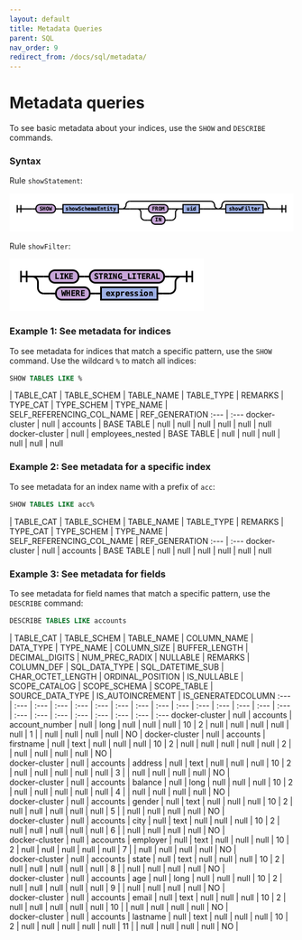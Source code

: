 ```yaml
---
layout: default
title: Metadata Queries
parent: SQL
nav_order: 9
redirect_from: /docs/sql/metadata/
---
```


# Metadata queries

To see basic metadata about your indices, use the `SHOW` and `DESCRIBE` commands.

### Syntax

Rule `showStatement`:

![showStatement](../../images/showStatement.png)

Rule `showFilter`:

![showFilter](../../images/showFilter.png)

### Example 1: See metadata for indices

To see metadata for indices that match a specific pattern, use the `SHOW` command.
Use the wildcard `%` to match all indices:

```sql
SHOW TABLES LIKE %
```

| TABLE_CAT | TABLE_SCHEM | TABLE_NAME | TABLE_TYPE | REMARKS | TYPE_CAT | TYPE_SCHEM | TYPE_NAME | SELF_REFERENCING_COL_NAME | REF_GENERATION
:--- | :---
docker-cluster | null | accounts | BASE TABLE | null | null | null | null | null | null
docker-cluster  | null | employees_nested | BASE TABLE | null | null | null | null | null | null


### Example 2: See metadata for a specific index

To see metadata for an index name with a prefix of `acc`:

```sql
SHOW TABLES LIKE acc%
```

| TABLE_CAT | TABLE_SCHEM | TABLE_NAME | TABLE_TYPE | REMARKS | TYPE_CAT | TYPE_SCHEM | TYPE_NAME | SELF_REFERENCING_COL_NAME | REF_GENERATION
:--- | :---
docker-cluster | null | accounts | BASE TABLE | null | null | null | null | null | null


### Example 3: See metadata for fields

To see metadata for field names that match a specific pattern, use the `DESCRIBE` command:

```sql
DESCRIBE TABLES LIKE accounts
```

| TABLE_CAT | TABLE_SCHEM | TABLE_NAME | COLUMN_NAME | DATA_TYPE | TYPE_NAME | COLUMN_SIZE | BUFFER_LENGTH | DECIMAL_DIGITS | NUM_PREC_RADIX | NULLABLE | REMARKS | COLUMN_DEF | SQL_DATA_TYPE | SQL_DATETIME_SUB | CHAR_OCTET_LENGTH | ORDINAL_POSITION | IS_NULLABLE | SCOPE_CATALOG | SCOPE_SCHEMA | SCOPE_TABLE | SOURCE_DATA_TYPE | IS_AUTOINCREMENT | IS_GENERATEDCOLUMN
:--- | :--- | :--- | :--- | :--- | :--- | :--- | :--- | :--- | :--- | :--- | :--- | :--- | :--- | :--- | :--- | :--- | :--- | :--- | :--- | :--- | :--- | :---
docker-cluster | null | accounts | account_number | null | long | null | null | null | 10 | 2 | null | null | null | null | null | 1 |  | null | null | null | null | NO |
docker-cluster | null | accounts | firstname | null | text | null | null | null | 10 | 2 | null | null | null | null | null | 2 |  | null | null | null | null | NO | 	 
docker-cluster | null | accounts | address | null | text | null | null | null | 10 | 2 | null | null | null | null | null | 3 |  | null | null | null | null | NO | 	 
docker-cluster | null | accounts | balance | null | long | null | null | null | 10 | 2 | null | null | null | null | null | 4 |  | null | null | null | null | NO | 	 
docker-cluster | null | accounts | gender | null | text | null | null | null | 10 | 2 | null | null | null | null | null | 5 |  | null | null | null | null | NO | 	
docker-cluster | null | accounts | city | null | text | null | null | null | 10 | 2 | null | null | null | null | null | 6 |  | null | null | null | null | NO | 	 
docker-cluster | null | accounts | employer | null | text | null | null | null | 10 | 2 | null | null | null | null | null | 7 |  | null | null | null | null | NO | 	
docker-cluster | null | accounts | state | null | text | null | null | null | 10 | 2 | null | null | null | null | null | 8 |  | null | null | null | null | NO | 	   
docker-cluster | null | accounts | age | null | long | null | null | null | 10 | 2 | null | null | null | null | null | 9 |  | null | null | null | null | NO | 	
docker-cluster | null | accounts | email | null | text | null | null | null | 10 | 2 | null | null | null | null | null | 10 |  | null | null | null | null | NO | 	
docker-cluster | null | accounts | lastname | null | text | null | null | null | 10 | 2 | null | null | null | null | null | 11 |  | null | null | null | null | NO | 	 
